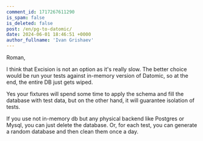 ```yaml
---
comment_id: 1717267611290
is_spam: false
is_deleted: false
post: /en/pg-to-datomic/
date: 2024-06-01 18:46:51 +0000
author_fullname: 'Ivan Grishaev'
---
```


Roman,

I think that Excision is not an option as it's really slow. The better choice would be run your tests against in-memory version of Datomic, so at the end, the entire DB just gets wiped.

Yes your fixtures will spend some time to apply the schema and fill the database with test data, but on the other hand, it will guarantee isolation of tests.

If you use not in-memory db but any physical backend like Postgres or Mysql, you can just delete the database. Or, for each test, you can generate a random database and then clean them once a day.
